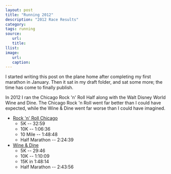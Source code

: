```yaml
---
layout: post
title: "Running 2012"
description: "2012 Race Results"
category:
tags: running
source:
   url:
   title:
llist:
image:
   url:
   caption:
---
```

I started writing this post on the plane home after completing my first marathon in January. Then it sat in my draft folder, and sat some more; the time has come to finally publish.

In 2012 I ran the Chicago Rock 'n' Roll Half along with the Walt Disney World Wine and Dine. The Chicago Rock 'n Roll went far better than I could have expected, while the Wine & Dine went far worse than I could have imagined.

* [Rock 'n' Roll Chicago](http://running.competitor.com/cgiresults?eId=43)
  * 5K -- 32:59
  * 10K -- 1:06:36
  * 10 Mile -- 1:48:48
  * Half Marathon -- 2:24:39
* [Wine & Dine](http://results.active.com/events/2012-disney-wine-dine-half-marathon--2013)
  * 5K -- 29:46
  * 10K -- 1:10:09
  * 15K in 1:48:14
  * Half Marathon -- 2:43:56
